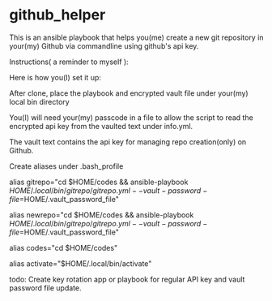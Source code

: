 # github_helper

This is an ansible playbook that helps you(me) create a new git repository in your(my) Github via commandline using github's api key.


Instructions( a reminder to myself ):

Here is how you(I) set it up:

After clone, place the playbook and encrypted vault file under your(my) local bin directory

You(I) will need your(my) passcode in a file to allow the script to read the encrypted api key from the vaulted text under info.yml.

The vault text contains the api key for managing repo creation(only) on Github.

Create aliases under .bash_profile

alias gitrepo="cd $HOME/codes && ansible-playbook $HOME/.local/bin/gitrepo/gitrepo.yml --vault-password-file=$HOME/.vault_password_file"

alias newrepo="cd $HOME/codes && ansible-playbook $HOME/.local/bin/gitrepo/gitrepo.yml --vault-password-file=$HOME/.vault_password_file"

alias codes="cd $HOME/codes"

alias activate="$HOME/.local/bin/activate"

todo:
Create key rotation app or playbook for regular API key and vault password file update.
